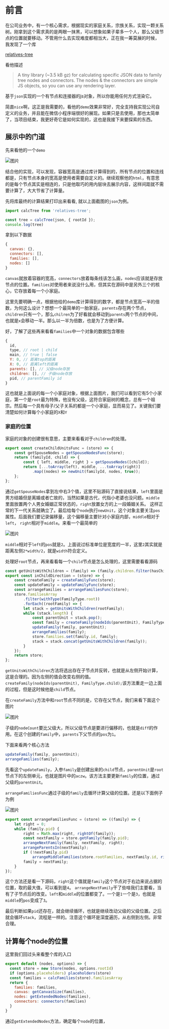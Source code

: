 # 前言

在公司业务中，有一个核心需求，根据现实的家庭关系，宗族关系，实现一颗关系树。刚拿到这个需求真的是两眼一抹黑，可以想象如果子辈多一个人，那么父级节点的位置就要移动。不管用什么去实现难度都相当大，正在我一筹莫展的时候，
我发现了一个库

[relatives-tree](https://github.com/SanichKotikov/relatives-tree)

看他描述

> A tiny library (~3.5 kB gz) for calculating specific JSON data to family tree nodes and connectors.
> The nodes & the connectors are simple JS objects, so you can use any rendering layer.

基于`json`实现的一个有节点和连接器的js对象，所以你能用任何方式渲染它。

简直`nice`啊，这正是我需要的，看他的`demo`效果非常好，完全支持我实现公司自定义的业务，并且能在微信小程序端很好的展现。如果只是去使用，那也太简单了，当项目结束，我更好奇它是如何实现的，这也是我接下来要探索的东西。

## 展示中的门道

先来看他的一个`demo`

![图片](../images/difficulty/1.png)

结合他的实现，可以发现，容器宽高是通过库计算得到的，所有节点的位置和连线都是，只有节点本身的宽高是使用者需要自定义的。继续观察他的`html`，有意思的是每个节点其实是相连的，只是他取巧的用内层块去展示内容，这样间距就不需要计算了，大大节省了计算量。

先将库最终的计算结果打印出来看看, 就以上面截图的`json`为例。

```js
import calcTree from 'relatives-tree';

const tree = calcTree(json, { rootId });
console.log(tree)
```
拿到以下数据

```js
{
  canvas: {},
  connectors: [],
  families: [],
  nodes: []
}
```
`canvas`就放着容器的宽高，`connectors`放着每条线该怎么画，`nodes`应该就是存放节点的位置。`families`对使用者来说没什么用，但其实在源码中是另外三个的核心，它存放着每一个小家庭。

这里先要明确一点，根据他给的`demo`库计算得到的数字，都是节点宽高一半的倍数，为何这么设计？想想一个最简单的一胎家庭，`parents`存在两个节点，`children`只有一个，那么`chilren`为了好看就会移动到`parents`两个节点的中间，也就是`x`会移动一半。那么以一半为倍数，也是为了方便计算。

好，了解了这些再来看看`families`中一个对象的数据包含哪些

```js
{
  id, 
  type, // root | child
  main, // true | false
  Y: 0, // 距离top的距离
  X: 0, // 距离left的距离
  parents: [], // 父级node存放
  children: [], // 子级node存放
  pid, // parentFamily id
}
```
这也就是上面说的每一个小家庭对象，根据上面图片，我们可以看到它有5个小家庭，第一个是`root`最为特殊，他没有父级，这符合家庭树的概念，总有一个祖宗。然后每一个具有母子/父子关系的都是一个小家庭，显而易见了。关键我们要清楚如何计算每个小家庭的`X`和`Y`

### 家庭的位置

家庭的对象的创建很有意思，主要来看看对于`children`的处理。

```js
export const createChildUnitsFunc = (store) => {
    const getSpouseNodes = getSpouseNodesFunc(store);
    return (familyId, child) => {
        const { left, middle, right } = getSpouseNodes([child]);
        return [...toArray(left), middle, ...toArray(right)]
            .map((nodes) => newUnit(familyId, nodes, true));
    };
};
```
通过`getSpouseNodes`拿到左中右3个值，这里不贴源码了直接说结果，`left`里面是男方结婚但是离婚或者亡故的，当然如果是古代，代指小老婆也没问题。`middle`里面放置两个人男女婚姻正常状态的，`right`放置女方的上一段婚姻关系。
这样正常的下一代关系就确立了。最后给每个`node`执行`newUnit`，这个对象主要关注`pos`属性。后面我们要记录偏移量，这个偏移量主要针对小家庭内部，`middle`相对于`left`， `right`相对于`middle`。来看一个最简单的

![图片](../images/difficulty/2.png)

`middle`相对于`left`的`pos`就是`2`。上面说过标准单位是宽度的一半，这里`2`其实就是距离左侧`2*width/2`，就是`width`符合定义。

处理好`root`节点，再来看看每一个`child`节点是怎么处理的，这里需要看看源码

```js
const getUnitsWithChildren = (family) => (family.children.filter(hasChildren).reverse());
export const inChildDirection = (store) => {
    const createFamily = createFamilyFunc(store);
    const updateFamily = updateFamilyFunc(store);
    const arrangeFamilies = arrangeFamiliesFunc(store);
    store.familiesArray
        .filter(withType(FamilyType.root))
        .forEach((rootFamily) => {
        let stack = getUnitsWithChildren(rootFamily);
        while (stack.length) {
            const parentUnit = stack.pop();
            const family = createFamily(nodeIds(parentUnit), FamilyType.child);
            updateFamily(family, parentUnit);
            arrangeFamilies(family);
            store.families.set(family.id, family);
            stack = stack.concat(getUnitsWithChildren(family));
        }
    });
    return store;
};
```
`getUnitsWithChildren`方法将选出存在子节点并反转，也就是从左侧开始计算，这是合理的。因为左侧的值会改变右侧的值。`createFamily(nodeIds(parentUnit), FamilyType.child);`该方法重走一边上面的过程，但是这时候他是`child`节点。

在`createFamily`方法中和`root`节点不同的是，它存在父节点，我们来看下面这个图片

![图片](../images/difficulty/3.png)

子级的`nodeCount`要比父级大，所以父级节点是要进行偏移的，也就是`diff`的作用。在这个创建的`family`中，`parents`下父节点的`pos`为`1`。

下面来看两个核心方法

```js
updateFamily(family, parentUnit);
arrangeFamilies(family);
```
先看这个`updateFamily`，入参`family`是创建出来的`child`节点，`parentUnit`是`root`节点下的左侧单元，也就是图片中的`aczw`。该方法主要更新`family`的位置，通过父级的`parentUnit`。

`arrangeFamiliesFunc`通过子级的`family`去循环计算父级的位置。还是以下面例子为例

![图片](../images/difficulty/4.png)

```js
export const arrangeFamiliesFunc = (store) => ((family) => {
    let right = 0;
    while (family.pid) {
        right = Math.max(right, rightOf(family));
        const nextFamily = store.getFamily(family.pid);
        arrangeNextFamily(family, nextFamily, right);
        arrangeParentsIn(nextFamily);
        if (!nextFamily.pid)
            arrangeMiddleFamilies(store.rootFamilies, nextFamily.id, rightOf(nextFamily));
        family = nextFamily;
    }
});
```
这个方法还是看一下源码，`right`这个值就是`family`这个节点对于右边来说占据的位置，取的最大值，可以看到是`4`。
`arrangeNextFamily`干了些啥我们主要看，当有了子节点后的改变。`left`和`middle`的位置都变了。一个是`1`一个是`3`，也就是`middle`的`pos`变成了`3`。

最后判断如果`pid`还存在，就会继续循环，也就是继续改动父级的父级位置。之后就会循环`stack`，流程是一样的。注意这个循环是深度遍历，从右侧到左侧。非常合理。

## 计算每个node的位置

这里我们回过头来看整个库的入口

```js
export default (nodes, options) => {
  const store = new Store(nodes, options.rootId)
  if (options.placeholders) placeholders(store)
  const families = calcFamilies(store).familiesArray
  return {
    families: families,
    canvas: getCanvasSize(families),
    nodes: getExtendedNodes(families),
    connectors: connectors(families)
  }
}
```

通过`getExtendedNodes`方法，确定每个`node`的位置，